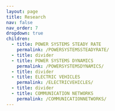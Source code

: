 ```yaml
---
layout: page
title: Research
nav: false
nav_order: 7
dropdown: true
children:
  - title: POWER SYSTEMS STEADY RATE
    permalink: /POWERSYSTEMSSTEADYRATE/
  - title: divider
  - title: POWER SYSTEMS DYNAMICS
    permalink: /POWERSYSTEMSDYNAMICS/
  - title: divider
  - title: ELECTRIC VEHICLES
    permalink: /ELECTRICVEHICLES/
  - title: divider
  - title: COMMUNICATION NETWORKS
    permalink: /COMMUNICATIONNETWORKS/
---
```

